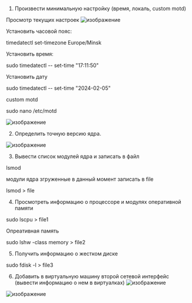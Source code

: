 1. Произвести минимальную настройку (время, локаль, custom motd)

Просмотр текущих настроек
![изображение](https://github.com/tms-dos21-onl/dzmitry-kuzin/assets/157679153/c8c98015-21c4-4a53-bf6e-d5e6145b003f)


Установить часовой пояс:

timedatectl set-timezone Europe/Minsk

Установить время:

sudo timedatectl -- set-time "17:11:50"

Установить дату

sudo timedatectl -- set-time "2024-02-05"

custom motd

sudo nano /etc/motd

![изображение](https://github.com/tms-dos21-onl/dzmitry-kuzin/assets/157679153/d9c79aec-9aec-4375-9eb4-b04caaea0079)

2. Определить точную версию ядра.

![изображение](https://github.com/tms-dos21-onl/dzmitry-kuzin/assets/157679153/e4597cfe-e834-4761-8013-365c2c039b3a)

3. Вывести список модулей ядра и записать в файл

lsmod

модули ядра згруженные в данный момент записать в file

lsmod > file 

4. Просмотреть информацию о процессоре и модулях оперативной памяти

sudo lscpu > file1

Опреативная память

sudo lshw -class memory > file2

5. Получить информацию о жестком диске

sudo fdisk -l > file3

6. Добавить в виртуальную машину второй сетевой интерфейс (вывести информацию о нем в виртуалках)
![изображение](https://github.com/tms-dos21-onl/dzmitry-kuzin/assets/157679153/954c077a-1fdc-4066-b846-62d2cdc48052)

![изображение](https://github.com/tms-dos21-onl/dzmitry-kuzin/assets/157679153/24acc0a5-eb27-488a-ba76-8dacd9b3dfa5)


